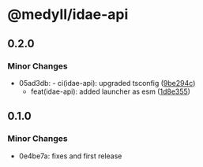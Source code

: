 # @medyll/idae-api

## 0.2.0

### Minor Changes

- 05ad3db: - ci(idae-api): upgraded tsconfig ([9be294c](https://github.com/medyll/idae/commit/9be294c89ebe2ce9968d22a9f12e103540198dcb))
  - feat(idae-api): added launcher as esm ([1d8e355](https://github.com/medyll/idae/commit/1d8e355a888ed1bc52dad40d9393628733ac4193))

## 0.1.0

### Minor Changes

- 0e4be7a: fixes and first release
